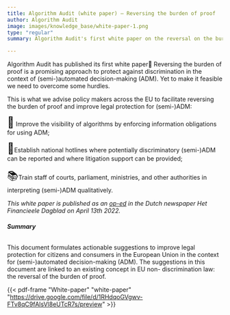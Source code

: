 ```yaml
---
title: Algorithm Audit (white paper) – Reversing the burden of proof
author: Algorithm Audit
image: images/knowledge_base/white-paper-1.png
type: "regular"
summary: Algorithm Audit's first white paper on the reversal on the burden of proof in the context of (semi-)automated decision-making

---
```

Algorithm Audit has published its first white paper🥇 Reversing the burden of proof is a promising approach to protect against discrimination in the context of (semi-)automated decision-making (ADM). Yet to make it feasible we need to overcome some hurdles.

This is what we advise policy makers across the EU to facilitate reversing the burden of proof and improve legal protection for (semi-)ADM:

<span style="font-size: 25px;">👀</span> Improve the visibility of algorithms by enforcing information obligations for using ADM;

<span style="font-size: 25px;">🤳</span>Establish national hotlines where potentially discriminatory (semi-)ADM can be reported and where litigation support can be provided;

<span style="font-size: 25px;">📚</span>Train staff of courts, parliament, ministries, and other authorities in interpreting (semi-)ADM qualitatively. 

<span style="font-size: 14px; font-style:italic">This white paper is published as an [op-ed](https://fd.nl/opinie/1436425/we-moeten-ons-bezinnen-op-het-bestaansrecht-van-algoritmen) in the Dutch newspaper _Het Financieele Dagblad_ on April 13th 2022.</span>

###### **Summary**

This document formulates actionable suggestions to improve legal protection for citizens and consumers in the European Union in the context for (semi-)automated decision-making (ADM). The suggestions in this document are linked to an existing concept in EU non- discrimination law: the reversal of the burden of proof.

{{< pdf-frame "White-paper" "white-paper" "https://drive.google.com/file/d/1RHdqoGVgwv-FTv8qC9fAlsVl8eUTcR7s/preview" >}}
